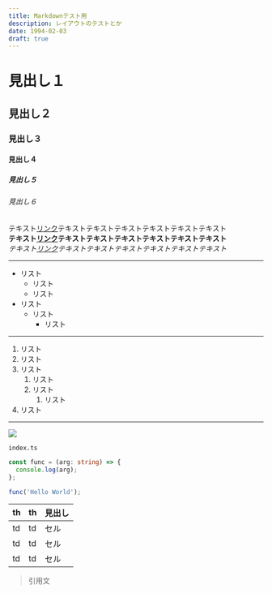 ```yaml
---
title: Markdownテスト用
description: レイアウトのテストとか
date: 1994-02-03
draft: true
---
```


# 見出し１

## 見出し２

### 見出し３

#### 見出し４

##### 見出し５

###### 見出し６

テキスト[リンク](/)テキストテキストテキストテキストテキストテキスト  
**テキスト[リンク](/)テキストテキストテキストテキストテキストテキスト**  
_テキスト[リンク](/)テキストテキストテキストテキストテキストテキスト_

---

- リスト
  - リスト
  - リスト
- リスト
  - リスト
    - リスト

---

1. リスト
2. リスト
3. リスト
   1. リスト
   2. リスト
      1. リスト
4. リスト

---

![](/img/post/renewal/nuxt3-loading.jpg)

`index.ts`

```ts
const func = (arg: string) => {
  console.log(arg);
};

func('Hello World');
```

| th  | th  | 見出し |
| --- | --- | ------ |
| td  | td  | セル   |
| td  | td  | セル   |
| td  | td  | セル   |

> 引用文
